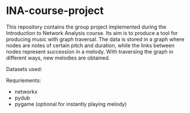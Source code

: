 # INA-course-project
This repository contains the group project implemented during the Introduction to Network Analysis course. Its aim is to produce a tool for producing music with graph traversal. The data is stored in a graph where nodes are notes of certain pitch and duration, while the links between nodes represent succession in a melody. 
With traversing the graph in different ways, new melodies are obtained. 

Datasets used: 

Requriements: 
- networkx
- pydub
- pygame (optional for instantly playing melody)



